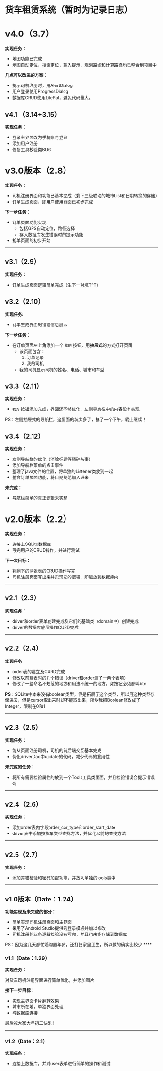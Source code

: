 # 货车租赁系统（暂时为记录日志）

# v4.0（3.7）

**实现任务：**

* 地图功能已完成
* 地图自动定位，搜索定位，输入提示，规划路线和计算路径均已整合到项目中

**几点可以改进的方案：**

* 提示司机注册时，用AlertDialog
* 用户登录使用ProgressDialog
* 数据库CRUD使用LitePal，避免代码量大。

## v4.1 （3.14+3.15）

**实现任务：**

* 登录主界面改为手机账号登录
* 添加用户注册
* 修复工具校验类BUG


# v3.0版本（2.8）

**实现任务：**

* 司机注册界面和功能已基本完成（剩下三级联动的城市List和日期转换的存储）
* 订单生成页面，即用户使用页面已初步完成

**下一步任务：**

* 订单页面功能实现
	* 包括GPS自动定位，路径选择
	* 存入数据库发生错误时的提示功能
* 抢单页面的初步开始

****
## v3.1（2.9）

**实现任务：**

* 订单生成页面逻辑简单完成（生下一对坑T^T）

## v3.2（2.10）

**实现任务:**

* 订单生成界面的错误信息展示

**下一步任务：**

* 在订单页面左上角添加一个 `我的` 按钮，用**抽屉式**的方式打开页面
	* 该页面包含：
		1. 订单记录
		2. 我的司机
	* 我的司机显示司机的姓名、电话、城市和车型  

## v3.3（2.11）

**实现任务：**

* `我的` 按钮添加完成，界面还不够优化，左侧导航栏中的内容没有实现

PS：左侧抽屉式的导航栏，这里面的坑太多了，搞了一个下午，晚上继续！

## v3.4（2.12）

**实现任务：**

* 左侧导航栏的优化（消除标题等琐碎杂事）　
* 添加导航栏菜单的点击事件
* 整理了java文件的位置，将单独的Listener类放到一起
* 整合订单页面功能，将日期规范加入进来

**未完成：**

* 导航栏菜单的真正逻辑未实现

# v2.0版本（2.2）

**实现任务：**

* 连接上SQLite数据库
* 写完用户的CRUD操作，并进行测试

**下一次目标：**

* 将剩下的两张表的CRUD操作写完
* 司机注册页面写出来并实现它的逻辑，即能放到数据库内
****

## v2.1（2.3）
**实现任务：**

* driver和order表单创建完成及它们的基础类（domain中）创建完成
* driver的数据库底层操作CURD完成

****
## v2.2（2.4）
**实现任务**

* order表的建立及CURD完成
* 修改以前建表时的几个错误（driver和order漏了一两个表项）
* 修改了一些命名不规范的地方和用法不统一的地方，如按钮必须都叫btn

**PS**：SQLite中本来没有boolean类型，但是拓展了这个类型，所以用这种类型存储进去，但是cursor取出来时却不能取出来，所以我把Boolean修改成了Integer，限制在0和1

****
## v2.3（2.5）

**实现任务：**

* 能从页面注册司机，司机的前后端交互基本完成
* 优化driverDao中update的代码，减少代码的重用性

**未完成的任务：**

* 将所有需要检验属性的放到一个Tools工具类里面，并且检验错误会提示错误码

****
## v2.4（2.6）

**实现任务：**

* 添加order表内字段order_car_type和order_start_date
* driver表中添加按货车类型查找方法，并优化以前的查找方法

****
## v2.5（2.7）

**实现任务：**

* 添加差错检验和密码加密功能，并放入单独的tools类中

****

## v1.0版本（Date：1.24）

**功能实现及未完成的部分：**
	
- 简单实现司机注册页面和主界面
- 采用了Android Studio提供的登录模板并加以修改
- 司机注册的业务逻辑检验没有写完，并且也未能存储到数据库

<p>PS：因为这几天都忙着购置年货，还打扫家里卫生，所以做的确实比较少
****

### v1.1（Date：1.29）
**实现任务：**

对货车司机注册界面进行简单优化，并添加图片

**接下一步目标：**

- 实现主界面卡片翻转效果
- 城市所在地，单独界面处理
- 与数据库连接

最后祝大家大年初二快乐！
****
### v1.2（Date：2.1）

**实现任务：**

- 连接上数据库，并对user表单进行简单的操作和测试